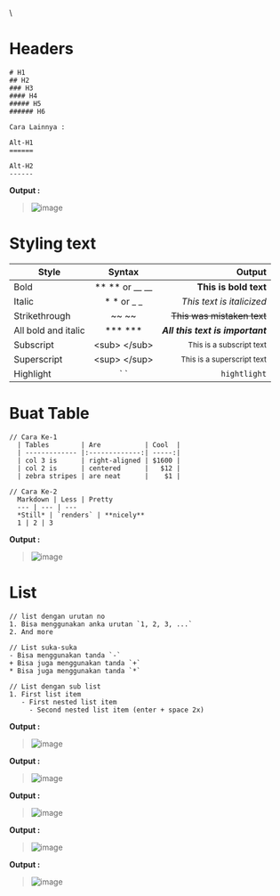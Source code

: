 \
# Headers
~~~
# H1
## H2
### H3
#### H4
##### H5
###### H6

Cara Lainnya :

Alt-H1
======

Alt-H2
------
~~~

**Output :**
> ![image](https://i.imgur.com/UyH77Dc.png)


# Styling text
  
| Style                       | Syntax                    | Output                                |
| ----------------------------|:-------------------------:| -------------------------------------:|
| Bold                        | ** ** or __ __            | **This is bold text**                 |
| Italic                      | * * or _ _                | _This text is italicized_             |
| Strikethrough               | ~~ ~~                     | ~~This was mistaken text~~            |
| All bold and italic         | *** ***                   | ***All this text is important***      |
| Subscript                   | \<sub> \</sub>            | <sub>This is a subscript text</sub>   |
| Superscript                 | \<sup> \</sup>            | <sup>This is a superscript text</sup> |
| Highlight                   | \` \`                     | `hightlight`                          |


# Buat Table
~~~
// Cara Ke-1
  | Tables        | Are           | Cool  |
  | ------------- |:-------------:| -----:|
  | col 3 is      | right-aligned | $1600 |
  | col 2 is      | centered      |   $12 |
  | zebra stripes | are neat      |    $1 |

// Cara Ke-2
  Markdown | Less | Pretty
  --- | --- | ---
  *Still* | `renders` | **nicely**
  1 | 2 | 3
~~~
  
**Output :**
> ![image](https://i.imgur.com/hHELbRq.png)
  
# List
~~~
// list dengan urutan no
1. Bisa menggunakan anka urutan `1, 2, 3, ...`
2. And more

// List suka-suka
- Bisa menggunakan tanda `-`
+ Bisa juga menggunakan tanda `+`
* Bisa juga menggunakan tanda `*`

// List dengan sub list
1. First list item
   - First nested list item
     - Second nested list item (enter + space 2x) 
~~~

**Output :**
> ![image](https://i.imgur.com/H5Zuug0.png)



**Output :**
> ![image]()

**Output :**
> ![image]()

**Output :**
> ![image]()

**Output :**
> ![image]()


